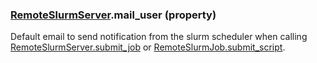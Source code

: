### [RemoteSlurmServer](RemoteSlurmServer.md).mail_user (property)




Default email to send notification from the slurm scheduler when calling
[RemoteSlurmServer.submit_job](RemoteSlurmServer.submit_job.md) or [RemoteSlurmJob.submit_script](RemoteSlurmJob.submit_script.md).

